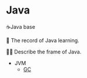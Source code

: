 # Java
:coffee:Java base

:book: The record of Java learning.

:raising_hand_man: Describe the frame of Java. 

- JVM
  - [GC](./JVM/GC.md)